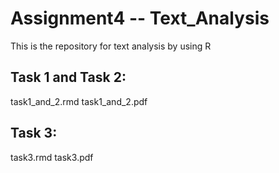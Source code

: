 # Assignment4 -- Text_Analysis
This is the repository for text analysis by using R

## Task 1 and Task 2: 
task1_and_2.rmd
task1_and_2.pdf

## Task 3: 
task3.rmd
task3.pdf
